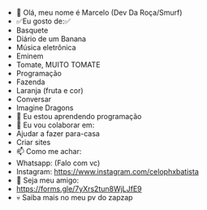 - 👋 Olá, meu nome é Marcelo (Dev Da Roça/Smurf)
- ✅Eu gosto de:✅
- Basquete
- Diário de um Banana
- Música eletrônica
- Eminem
- Tomate, MUITO TOMATE
- Programação
- Fazenda
- Laranja (fruta e cor)
- Conversar
- Imagine Dragons
- 🌱 Eu estou aprendendo programação
- 💞️ Eu vou colaborar em:
- Ajudar a fazer para-casa
- Criar sites
- 📫 Como me achar:
- Whatsapp: (Falo com vc)
- Instagram: https://www.instagram.com/celophxbatista
- 💞️ Seja meu amigo:
- https://forms.gle/7yXrs2tun8WjLJfE9
- 💀 Saiba mais no meu pv do zapzap
